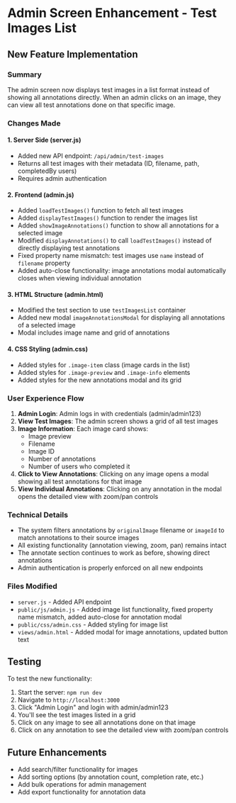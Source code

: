 # Admin Screen Enhancement - Test Images List

## New Feature Implementation

### Summary
The admin screen now displays test images in a list format instead of showing all annotations directly. When an admin clicks on an image, they can view all test annotations done on that specific image.

### Changes Made

#### 1. Server Side (server.js)
- Added new API endpoint: `/api/admin/test-images`
- Returns all test images with their metadata (ID, filename, path, completedBy users)
- Requires admin authentication

#### 2. Frontend (admin.js)
- Added `loadTestImages()` function to fetch all test images
- Added `displayTestImages()` function to render the images list
- Added `showImageAnnotations()` function to show all annotations for a selected image
- Modified `displayAnnotations()` to call `loadTestImages()` instead of directly displaying test annotations
- Fixed property name mismatch: test images use `name` instead of `filename` property
- Added auto-close functionality: image annotations modal automatically closes when viewing individual annotation

#### 3. HTML Structure (admin.html)
- Modified the test section to use `testImagesList` container
- Added new modal `imageAnnotationsModal` for displaying all annotations of a selected image
- Modal includes image name and grid of annotations

#### 4. CSS Styling (admin.css)
- Added styles for `.image-item` class (image cards in the list)
- Added styles for `.image-preview` and `.image-info` elements
- Added styles for the new annotations modal and its grid

### User Experience Flow

1. **Admin Login**: Admin logs in with credentials (admin/admin123)
2. **View Test Images**: The admin screen shows a grid of all test images
3. **Image Information**: Each image card shows:
   - Image preview
   - Filename
   - Image ID
   - Number of annotations
   - Number of users who completed it
4. **Click to View Annotations**: Clicking on any image opens a modal showing all test annotations for that image
5. **View Individual Annotations**: Clicking on any annotation in the modal opens the detailed view with zoom/pan controls

### Technical Details

- The system filters annotations by `originalImage` filename or `imageId` to match annotations to their source images
- All existing functionality (annotation viewing, zoom, pan) remains intact
- The annotate section continues to work as before, showing direct annotations
- Admin authentication is properly enforced on all new endpoints

### Files Modified
- `server.js` - Added API endpoint
- `public/js/admin.js` - Added image list functionality, fixed property name mismatch, added auto-close for annotation modal
- `public/css/admin.css` - Added styling for image list
- `views/admin.html` - Added modal for image annotations, updated button text

## Testing

To test the new functionality:

1. Start the server: `npm run dev`
2. Navigate to `http://localhost:3000`
3. Click "Admin Login" and login with admin/admin123
4. You'll see the test images listed in a grid
5. Click on any image to see all annotations done on that image
6. Click on any annotation to see the detailed view with zoom/pan controls

## Future Enhancements

- Add search/filter functionality for images
- Add sorting options (by annotation count, completion rate, etc.)
- Add bulk operations for admin management
- Add export functionality for annotation data
